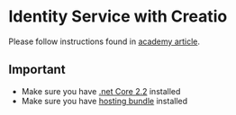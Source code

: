 # Identity Service with Creatio

Please follow instructions found in [academy article][aAcademy].

## Important
- Make sure you have [.net Core 2.2][dotnetCore] installed
- Make sure you have [hosting bundle][bndl] installed




<!-- Named links -->
[bndl]:https://dotnet.microsoft.com/download/dotnet/thank-you/runtime-aspnetcore-3.1.8-windows-hosting-bundle-installer

[aAcademy]:https://academy.creatio.com/docs/user/setup_and_administration/on-site_deployment/deployment_additional_setup/set_up_oauth20_authorization_for_integrated_applications

[dotnetCore]:https://dotnet.microsoft.com/download/dotnet/2.2